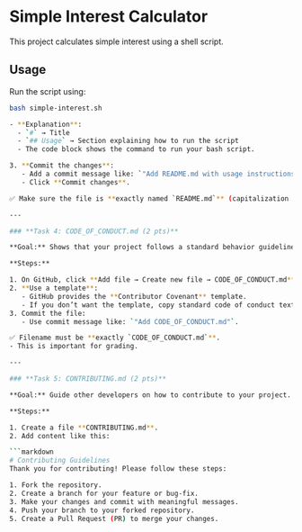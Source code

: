 # Simple Interest Calculator
This project calculates simple interest using a shell script.

## Usage
Run the script using:
```bash
bash simple-interest.sh

- **Explanation**:
  - `#` → Title  
  - `## Usage` → Section explaining how to run the script  
  - The code block shows the command to run your bash script.

3. **Commit the changes**:
   - Add a commit message like: `"Add README.md with usage instructions"`.
   - Click **Commit changes**.

✅ Make sure the file is **exactly named `README.md`** (capitalization matters).

---

### **Task 4: CODE_OF_CONDUCT.md (2 pts)**

**Goal:** Shows that your project follows a standard behavior guideline for contributors.  

**Steps:**

1. On GitHub, click **Add file → Create new file → CODE_OF_CONDUCT.md**.
2. **Use a template**:
   - GitHub provides the **Contributor Covenant** template.
   - If you don’t want the template, copy standard code of conduct text online.
3. Commit the file:
   - Use commit message like: `"Add CODE_OF_CONDUCT.md"`.

✅ Filename must be **exactly `CODE_OF_CONDUCT.md`**.  
- This is important for grading.

---

### **Task 5: CONTRIBUTING.md (2 pts)**

**Goal:** Guide other developers on how to contribute to your project.  

**Steps:**

1. Create a file **CONTRIBUTING.md**.
2. Add content like this:

```markdown
# Contributing Guidelines
Thank you for contributing! Please follow these steps:

1. Fork the repository.
2. Create a branch for your feature or bug-fix.
3. Make your changes and commit with meaningful messages.
4. Push your branch to your forked repository.
5. Create a Pull Request (PR) to merge your changes.
